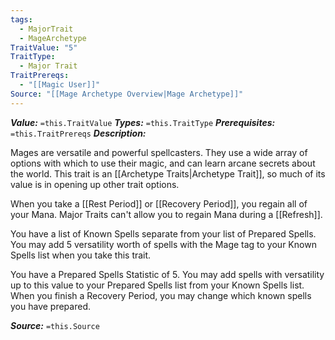 ```yaml
---
tags:
  - MajorTrait
  - MageArchetype
TraitValue: "5"
TraitType:
  - Major Trait
TraitPrereqs:
  - "[[Magic User]]"
Source: "[[Mage Archetype Overview|Mage Archetype]]"
---
```

***Value:*** `=this.TraitValue`
***Types:*** `=this.TraitType`
***Prerequisites:*** `=this.TraitPrereqs`
***Description:***

Mages are versatile and powerful spellcasters. They use a wide array of options with which to use their magic, and can learn arcane secrets about the world. This trait is an [[Archetype Traits|Archetype Trait]], so much of its value is in opening up other trait options.

When you take a [[Rest Period]] or [[Recovery Period]], you regain all of your Mana. Major Traits can't allow you to regain Mana during a [[Refresh]].

You have a list of Known Spells separate from your list of Prepared Spells. You may add 5 versatility worth of spells with the Mage tag to your Known Spells list when you take this trait.

You have a Prepared Spells Statistic of 5. You may add spells with versatility up to this value to your Prepared Spells list from your Known Spells list. When you finish a Recovery Period, you may change which known spells you have prepared.

***Source:*** `=this.Source`